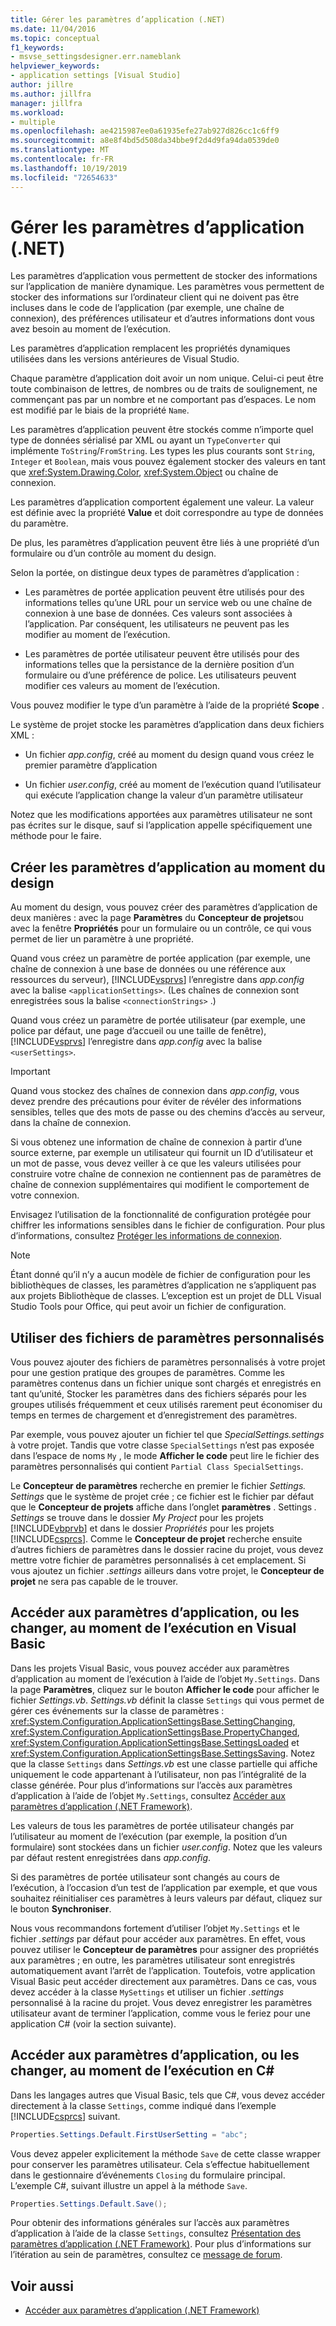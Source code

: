```yaml
---
title: Gérer les paramètres d’application (.NET)
ms.date: 11/04/2016
ms.topic: conceptual
f1_keywords:
- msvse_settingsdesigner.err.nameblank
helpviewer_keywords:
- application settings [Visual Studio]
author: jillre
ms.author: jillfra
manager: jillfra
ms.workload:
- multiple
ms.openlocfilehash: ae4215987ee0a61935efe27ab927d826cc1c6ff9
ms.sourcegitcommit: a8e8f4bd5d508da34bbe9f2d4d9fa94da0539de0
ms.translationtype: MT
ms.contentlocale: fr-FR
ms.lasthandoff: 10/19/2019
ms.locfileid: "72654633"
---
```

# <a name="manage-application-settings-net"></a>Gérer les paramètres d’application (.NET)

Les paramètres d’application vous permettent de stocker des informations sur l’application de manière dynamique. Les paramètres vous permettent de stocker des informations sur l’ordinateur client qui ne doivent pas être incluses dans le code de l’application (par exemple, une chaîne de connexion), des préférences utilisateur et d’autres informations dont vous avez besoin au moment de l’exécution.

Les paramètres d’application remplacent les propriétés dynamiques utilisées dans les versions antérieures de Visual Studio.

Chaque paramètre d’application doit avoir un nom unique. Celui-ci peut être toute combinaison de lettres, de nombres ou de traits de soulignement, ne commençant pas par un nombre et ne comportant pas d’espaces. Le nom est modifié par le biais de la propriété `Name`.

Les paramètres d’application peuvent être stockés comme n’importe quel type de données sérialisé par XML ou ayant un `TypeConverter` qui implémente `ToString`/`FromString`. Les types les plus courants sont `String`, `Integer` et `Boolean`, mais vous pouvez également stocker des valeurs en tant que <xref:System.Drawing.Color>, <xref:System.Object> ou chaîne de connexion.

Les paramètres d’application comportent également une valeur. La valeur est définie avec la propriété **Value** et doit correspondre au type de données du paramètre.

De plus, les paramètres d’application peuvent être liés à une propriété d’un formulaire ou d’un contrôle au moment du design.

Selon la portée, on distingue deux types de paramètres d’application :

- Les paramètres de portée application peuvent être utilisés pour des informations telles qu’une URL pour un service web ou une chaîne de connexion à une base de données. Ces valeurs sont associées à l’application. Par conséquent, les utilisateurs ne peuvent pas les modifier au moment de l’exécution.

- Les paramètres de portée utilisateur peuvent être utilisés pour des informations telles que la persistance de la dernière position d’un formulaire ou d’une préférence de police. Les utilisateurs peuvent modifier ces valeurs au moment de l’exécution.

Vous pouvez modifier le type d’un paramètre à l’aide de la propriété **Scope** .

Le système de projet stocke les paramètres d’application dans deux fichiers XML :

- Un fichier *app.config*, créé au moment du design quand vous créez le premier paramètre d’application

- Un fichier *user.config*, créé au moment de l’exécution quand l’utilisateur qui exécute l’application change la valeur d’un paramètre utilisateur

Notez que les modifications apportées aux paramètres utilisateur ne sont pas écrites sur le disque, sauf si l’application appelle spécifiquement une méthode pour le faire.

## <a name="create-application-settings-at-design-time"></a>Créer les paramètres d’application au moment du design

Au moment du design, vous pouvez créer des paramètres d’application de deux manières : avec la page **Paramètres** du **Concepteur de projets**ou avec la fenêtre **Propriétés** pour un formulaire ou un contrôle, ce qui vous permet de lier un paramètre à une propriété.

Quand vous créez un paramètre de portée application (par exemple, une chaîne de connexion à une base de données ou une référence aux ressources du serveur), [!INCLUDE[vsprvs](../code-quality/includes/vsprvs_md.md)] l’enregistre dans *app.config* avec la balise `<applicationSettings>`. (Les chaînes de connexion sont enregistrées sous la balise `<connectionStrings>` .)

Quand vous créez un paramètre de portée utilisateur (par exemple, une police par défaut, une page d’accueil ou une taille de fenêtre), [!INCLUDE[vsprvs](../code-quality/includes/vsprvs_md.md)] l’enregistre dans *app.config* avec la balise `<userSettings>`.

> [!IMPORTANT]
> Quand vous stockez des chaînes de connexion dans *app.config*, vous devez prendre des précautions pour éviter de révéler des informations sensibles, telles que des mots de passe ou des chemins d’accès au serveur, dans la chaîne de connexion.
>
> Si vous obtenez une information de chaîne de connexion à partir d’une source externe, par exemple un utilisateur qui fournit un ID d’utilisateur et un mot de passe, vous devez veiller à ce que les valeurs utilisées pour construire votre chaîne de connexion ne contiennent pas de paramètres de chaîne de connexion supplémentaires qui modifient le comportement de votre connexion.
>
> Envisagez l’utilisation de la fonctionnalité de configuration protégée pour chiffrer les informations sensibles dans le fichier de configuration. Pour plus d’informations, consultez [Protéger les informations de connexion](/dotnet/framework/data/adonet/protecting-connection-information).

> [!NOTE]
> Étant donné qu’il n’y a aucun modèle de fichier de configuration pour les bibliothèques de classes, les paramètres d’application ne s’appliquent pas aux projets Bibliothèque de classes. L’exception est un projet de DLL Visual Studio Tools pour Office, qui peut avoir un fichier de configuration.

## <a name="use-customized-settings-files"></a>Utiliser des fichiers de paramètres personnalisés

Vous pouvez ajouter des fichiers de paramètres personnalisés à votre projet pour une gestion pratique des groupes de paramètres. Comme les paramètres contenus dans un fichier unique sont chargés et enregistrés en tant qu’unité, Stocker les paramètres dans des fichiers séparés pour les groupes utilisés fréquemment et ceux utilisés rarement peut économiser du temps en termes de chargement et d’enregistrement des paramètres.

Par exemple, vous pouvez ajouter un fichier tel que *SpecialSettings.settings* à votre projet. Tandis que votre classe `SpecialSettings` n’est pas exposée dans l’espace de noms `My` , le mode **Afficher le code** peut lire le fichier des paramètres personnalisés qui contient `Partial Class SpecialSettings`.

Le **Concepteur de paramètres** recherche en premier le fichier *Settings. Settings* que le système de projet crée ; ce fichier est le fichier par défaut que le **Concepteur de projets** affiche dans l’onglet **paramètres** . Settings *. Settings* se trouve dans le dossier *My Project* pour les projets [!INCLUDE[vbprvb](../code-quality/includes/vbprvb_md.md)] et dans le dossier *Propriétés* pour les projets [!INCLUDE[csprcs](../data-tools/includes/csprcs_md.md)]. Comme le **Concepteur de projet** recherche ensuite d’autres fichiers de paramètres dans le dossier racine du projet, vous devez mettre votre fichier de paramètres personnalisés à cet emplacement. Si vous ajoutez un fichier *.settings* ailleurs dans votre projet, le **Concepteur de projet** ne sera pas capable de le trouver.

## <a name="access-or-change-application-settings-at-run-time-in-visual-basic"></a>Accéder aux paramètres d’application, ou les changer, au moment de l’exécution en Visual Basic

Dans les projets Visual Basic, vous pouvez accéder aux paramètres d’application au moment de l’exécution à l’aide de l’objet `My.Settings`. Dans la page **Paramètres**, cliquez sur le bouton **Afficher le code** pour afficher le fichier *Settings.vb*. *Settings.vb* définit la classe `Settings` qui vous permet de gérer ces événements sur la classe de paramètres : <xref:System.Configuration.ApplicationSettingsBase.SettingChanging>, <xref:System.Configuration.ApplicationSettingsBase.PropertyChanged>, <xref:System.Configuration.ApplicationSettingsBase.SettingsLoaded> et <xref:System.Configuration.ApplicationSettingsBase.SettingsSaving>. Notez que la classe `Settings` dans *Settings.vb* est une classe partielle qui affiche uniquement le code appartenant à l’utilisateur, non pas l’intégralité de la classe générée. Pour plus d’informations sur l’accès aux paramètres d’application à l’aide de l’objet `My.Settings`, consultez [Accéder aux paramètres d’application (.NET Framework)](/dotnet/visual-basic/developing-apps/programming/app-settings/accessing-application-settings).

Les valeurs de tous les paramètres de portée utilisateur changés par l’utilisateur au moment de l’exécution (par exemple, la position d’un formulaire) sont stockées dans un fichier *user.config*. Notez que les valeurs par défaut restent enregistrées dans *app.config*.

Si des paramètres de portée utilisateur sont changés au cours de l’exécution, à l’occasion d’un test de l’application par exemple, et que vous souhaitez réinitialiser ces paramètres à leurs valeurs par défaut, cliquez sur le bouton **Synchroniser**.

Nous vous recommandons fortement d’utiliser l’objet `My.Settings` et le fichier *.settings* par défaut pour accéder aux paramètres. En effet, vous pouvez utiliser le **Concepteur de paramètres** pour assigner des propriétés aux paramètres ; en outre, les paramètres utilisateur sont enregistrés automatiquement avant l’arrêt de l’application. Toutefois, votre application Visual Basic peut accéder directement aux paramètres. Dans ce cas, vous devez accéder à la classe `MySettings` et utiliser un fichier *.settings* personnalisé à la racine du projet. Vous devez enregistrer les paramètres utilisateur avant de terminer l’application, comme vous le feriez pour une application C# (voir la section suivante).

<!-- markdownlint-disable MD003 MD020 -->
## <a name="access-or-change-application-settings-at-run-time-in-c"></a>Accéder aux paramètres d’application, ou les changer, au moment de l’exécution en C#
<!-- markdownlint-enable MD003 MD020 -->

Dans les langages autres que Visual Basic, tels que C#, vous devez accéder directement à la classe `Settings`, comme indiqué dans l’exemple [!INCLUDE[csprcs](../data-tools/includes/csprcs_md.md)] suivant.

```csharp
Properties.Settings.Default.FirstUserSetting = "abc";
```

Vous devez appeler explicitement la méthode `Save` de cette classe wrapper pour conserver les paramètres utilisateur. Cela s’effectue habituellement dans le gestionnaire d’événements `Closing` du formulaire principal. L’exemple C#, suivant illustre un appel à la méthode `Save`.

```csharp
Properties.Settings.Default.Save();
```

Pour obtenir des informations générales sur l’accès aux paramètres d’application à l’aide de la classe `Settings`, consultez [Présentation des paramètres d’application (.NET Framework)](/dotnet/framework/winforms/advanced/application-settings-overview). Pour plus d’informations sur l’itération au sein de paramètres, consultez ce [message de forum](https://social.msdn.microsoft.com/Forums/vstudio/40fbb470-f1e8-4a02-a4a0-9f62b54d0fc4/is-this-possible-propertiessettingsdefault?forum=csharpgeneral).

## <a name="see-also"></a>Voir aussi

- [Accéder aux paramètres d’application (.NET Framework)](/dotnet/visual-basic/developing-apps/programming/app-settings/accessing-application-settings)
